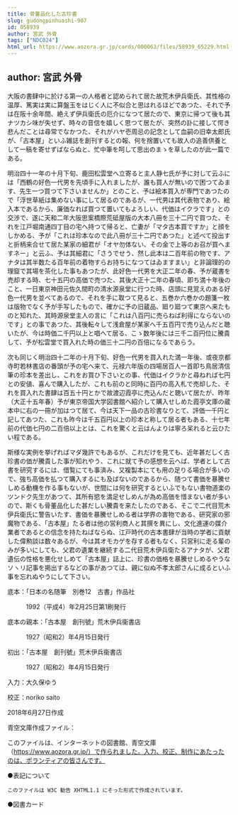 ```yaml
---
title: 骨董品化した古珍書
slug: gudongpinhuashi-907
id: 058939
author: 宮武 外骨
tags: ["NDC024"]
html_url: https://www.aozora.gr.jp/cards/000063/files/58939_65229.html
---
```


## author: 宮武 外骨

大阪の書肆中に於ける第一の人格者と認められて居た故荒木伊兵衛氏、其性格の温厚、篤実は実に算盤玉をはじく人に不似合と思はれるほどであつた、それで予は在阪十余年間、絶えず伊兵衛氏の厄介になつて居たので、東京に帰つて後も其ナツカシ味が失せず、時々の音信を嬉しく思つて居たが、突然の訃に接して愕き悲んだことは尋常でなかつた、それがハヤ壱周忌の記念として血嗣の旧幸太郎氏が、「古本屋」といふ雑誌を創刊するとの報、何を捨置いても故人の追善供養として一稿を寄せずばならぬと、忙中筆を呵して思出のまゝを草したのが此一篇である。

明治四十一年の十月下旬、鹿田松雲堂へ立寄ると主人静七氏が予に対して云ふには「西鶴の好色一代男を先頃手に入れましたが、誰も買人が無いので困つてゐます、先生一つ買つて下さいませんか」とのこと、予は絵本買入が専門であつたので「浮世草紙は集めない事にして居るのであるが、一代男は其代表物であり、絵入本であるから、廉価なれば買つて置いてもよろしい、代価はイクラです」との交渉で、遂に天和二年大阪思案橋際荒砥屋版の大本八冊を三十二円で買つた、それを江戸堀南通四丁目の宅へ持つて帰ると、亡妻が「マタ古本買ですか」と顔をしかめる、予が「これは珍本なので此八冊が三十二円であつた」と述べて投出すと折柄来合せて居た某家の細君が「オヤ勿体ない、その金で上等のお召が買へますネー」と云ふ、予は其細君に「さうでせう、然し此本は二百年前の物です、アナタは其半数たる百年前の着物すらお持ちになつてはゐますまい」と非論理的の理窟で其場を茶化した事もあつたが、此好色一代男を大正二年の春、予が蔵書を売却する時、七十五円の高価で売つた、其後大正十二年の春頃、即ち満十年後のこと、一日東京神田元佐久間町の清水源泉堂に行つた時、店頭に見覚えのある好色一代男を並べてあるので、それを手に取つて見ると、五巻か六巻かの題箋一枚は版物でなく予が手写したもので、確かに予の旧蔵品、廻り廻つて東京へ来たものと知れた、其時源泉堂主人の言に「これは八百円に売らねば利得にならないのです」との事であつた、其後転々して浅倉屋が某家へ千五百円で売り込んだと聴いたが、今は時価二千円以上と唱へて居る、こゝ数年後には三千二百円位に騰貴して、予が松雲堂で買入れた時の価三十二円の百倍になるであらう。

次も同じく明治四十二年の十月下旬、好色一代男を買入れた満一年後、或夜京都寺町若林書店の番頭が予の宅へ来て、元禄六年版の四場居百人一首即ち鳥居清信筆の珍本を差出し、これをお買ひ下さいとの事、代価はイクラかと尋ねれば七円との安値、喜んで購入したが、これも前のと同時に百円の高入札で売却した、それを買入れた書肆は百五十円とかで故渡辺霞亭に売込んだと聴いて居たが、昨年（大正十五年春）予が東京帝国大学図書館へ紹介して購入せしめた霞亭文庫の蔵本中に右の一冊が加はつて居て、今は天下一品の古珍書なりとて、評価一千円と記してあつた、これも昨今は千五百円以上の珍本と称して居る者もある、十七年前の代価七円の二百倍以上とは、これを驚くと云はんよりは寧ろ呆れると云ひたい程である。

斯様な実例を挙げればマダ幾許でもあるが、これだけを見ても、近年甚だしく古珍書の価が騰貴した事が知れやう、これに就て予の感想を云へば、学者として古書を研究するには、借覧にても事済み、又複製本にても用の足りる場合が多いので、強ち高価を払つて購入するにも及ばないのであるから、随つて書価を暴騰せしめる動機を作る事もないが、世間には何を研究するといふでもない書物道楽のツンドク先生があつて、其所有慾を満足せしめんが為め高価を惜まない者が多いので、斯くも骨董品化した甚だしい騰貴を来たしたのである、そこで二代目荒木伊兵衛氏に警告いたす、書価を暴騰せしめる者は学界の害物である、研究家の邪魔物である、「古本屋」たる者は他の営利商人と其撰を異にし、文化進運の媒介業者であるとの信念を持たねばならぬ、江戸時代の古本書肆が当時の学者に貢献した偉勲談は数々あるが、今は其オモカゲを存する者もなく、只営利に走る輩のみが多いにしても、父君の遺業を継続する二代目荒木伊兵衛たるアナタが、父君遺伝の性格を悪化せしめて「古本屋」誌上に、珍書の価格を暴騰せしめるやうなソヽリ記事を掲出するなどの事があつては、親に似ぬ不孝太郎さんに成るといふ事を忘れぬやうにして下さい。













底本：「日本の名随筆　別巻12　古書」作品社

　　　1992（平成4）年2月25日第1刷発行

底本の親本：「古本屋　創刊號」荒木伊兵衞書店

　　　1927（昭和2）年4月15日発行

初出：「古本屋　創刊號」荒木伊兵衞書店

　　　1927（昭和2）年4月15日発行

入力：大久保ゆう

校正：noriko saito

2018年6月27日作成

青空文庫作成ファイル：

このファイルは、インターネットの図書館、青空文庫（https://www.aozora.gr.jp/）で作られました。入力、校正、制作にあたったのは、ボランティアの皆さんです。











●表記について


	このファイルは W3C 勧告 XHTML1.1 にそった形式で作成されています。







●図書カード